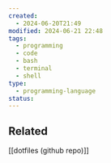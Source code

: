 ```yaml
---
created:
  - 2024-06-20T21:49
modified: 2024-06-21 22:48
tags:
  - programming
  - code
  - bash
  - terminal
  - shell
type:
  - programming-language
status: 
---
```

## Related 

[[dotfiles (github repo)]]